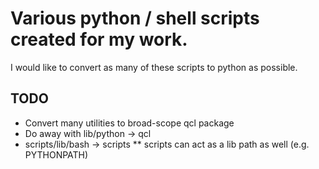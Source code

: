 # Various python / shell scripts created for my work.

I would like to convert as many of these scripts to python as possible.

## TODO
* Convert many utilities to broad-scope qcl package
* Do away with lib/python -> qcl
* scripts/lib/bash -> scripts
** scripts can act as a lib path as well (e.g. PYTHONPATH)
